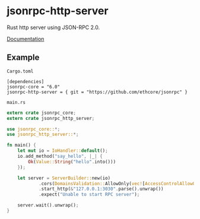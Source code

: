 # jsonrpc-http-server
Rust http server using JSON-RPC 2.0.

[Documentation](http://ethcore.github.io/jsonrpc/jsonrpc_http_server/index.html)

## Example

`Cargo.toml`

```
[dependencies]
jsonrpc-core = "6.0"
jsonrpc-http-server = { git = "https://github.com/ethcore/jsonrpc" }
```

`main.rs`

```rust
extern crate jsonrpc_core;
extern crate jsonrpc_http_server;

use jsonrpc_core::*;
use jsonrpc_http_server::*;

fn main() {
    let mut io = IoHandler::default();
    io.add_method("say_hello", |_| {
		Ok(Value::String("hello".into()))
	});

    let server = ServerBuilder::new(io)
			.cors(DomainsValidation::AllowOnly(vec![AccessControlAllowOrigin::Null]))
			.start_http(&"127.0.0.1:3030".parse().unwrap())
			.expect("Unable to start RPC server");

	server.wait().unwrap();
}
```
